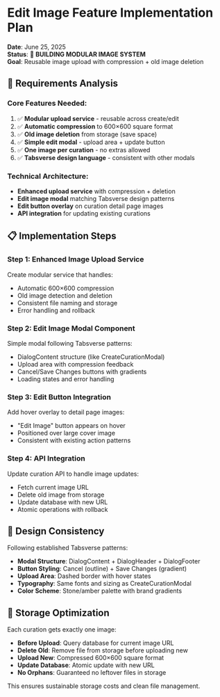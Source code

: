 # Edit Image Feature Implementation Plan

**Date**: June 25, 2025  
**Status**: 🔧 **BUILDING MODULAR IMAGE SYSTEM**  
**Goal**: Reusable image upload with compression + old image deletion

## 🎯 **Requirements Analysis**

### **Core Features Needed**:
1. ✅ **Modular upload service** - reusable across create/edit
2. ✅ **Automatic compression** to 600×600 square format  
3. ✅ **Old image deletion** from storage (save space)
4. ✅ **Simple edit modal** - upload area + update button
5. ✅ **One image per curation** - no extras allowed
6. ✅ **Tabsverse design language** - consistent with other modals

### **Technical Architecture**:
- **Enhanced upload service** with compression + deletion
- **Edit image modal** matching Tabsverse design patterns
- **Edit button overlay** on curation detail page images
- **API integration** for updating existing curations

## 📋 **Implementation Steps**

### **Step 1: Enhanced Image Upload Service**
Create modular service that handles:
- Automatic 600×600 compression
- Old image detection and deletion  
- Consistent file naming and storage
- Error handling and rollback

### **Step 2: Edit Image Modal Component**
Simple modal following Tabsverse patterns:
- DialogContent structure (like CreateCurationModal)
- Upload area with compression feedback
- Cancel/Save Changes buttons with gradients
- Loading states and error handling

### **Step 3: Edit Button Integration**
Add hover overlay to detail page images:
- "Edit Image" button appears on hover
- Positioned over large cover image
- Consistent with existing action patterns

### **Step 4: API Integration**
Update curation API to handle image updates:
- Fetch current image URL
- Delete old image from storage
- Update database with new URL
- Atomic operations with rollback

## 🎨 **Design Consistency**

Following established Tabsverse patterns:
- **Modal Structure**: DialogContent + DialogHeader + DialogFooter
- **Button Styling**: Cancel (outline) + Save Changes (gradient)
- **Upload Area**: Dashed border with hover states
- **Typography**: Same fonts and sizing as CreateCurationModal
- **Color Scheme**: Stone/amber palette with brand gradients

## 🔧 **Storage Optimization**

Each curation gets exactly one image:
- **Before Upload**: Query database for current image URL
- **Delete Old**: Remove file from storage before uploading new
- **Upload New**: Compressed 600×600 square format
- **Update Database**: Atomic update with new URL
- **No Orphans**: Guaranteed no leftover files in storage

This ensures sustainable storage costs and clean file management.

